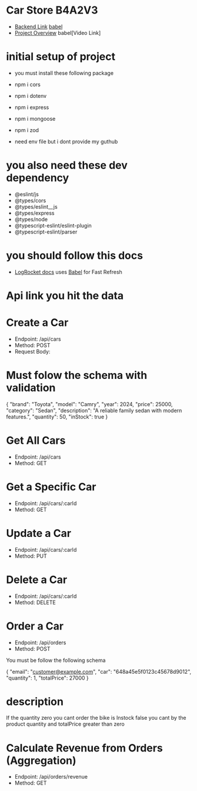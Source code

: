 
# Car Store B4A2V3

- [Backend Link](https://carmodelbackend.vercel.app/) [babel](https://carmodelbackend.vercel.app/)
- [Project Overview](https://drive.google.com/file/d/1jukTiQqwaQsDFJ0gXZDyjUwYw48hnKrx/view?usp=sharing) babel[Video Link]


# initial setup of project

- you must install these following package

- npm i cors
- npm i dotenv
- npm i express
- npm i mongoose
- npm i zod
- need env file but i dont provide my guthub

# you also need these dev dependency

-  @eslint/js
-  @types/cors
-  @types/eslint__js
-  @types/express
-  @types/node
-  @typescript-eslint/eslint-plugin
-  @typescript-eslint/parser

# you should follow this docs
- [LogRocket docs](https://blog.logrocket.com/linting-typescript-eslint-prettier) uses [Babel](https://babeljs.io/) for Fast Refresh

# Api link you hit the data

# Create a Car
- Endpoint: /api/cars
- Method: POST
- Request Body:

# Must folow the schema with validation

{
  "brand": "Toyota",
  "model": "Camry",
  "year": 2024,
  "price": 25000,
  "category": "Sedan",
  "description": "A reliable family sedan with modern features.",
  "quantity": 50,
  "inStock": true
}

# Get All Cars
- Endpoint: /api/cars
- Method: GET

# Get a Specific Car
- Endpoint: /api/cars/:carId
- Method: GET

# Update a Car
- Endpoint: /api/cars/:carId
- Method: PUT

# Delete a Car
- Endpoint: /api/cars/:carId
- Method: DELETE

# Order a Car
- Endpoint: /api/orders
- Method: POST

You must be follow the following schema

{
  "email": "customer@example.com",
  "car": "648a45e5f0123c45678d9012",
  "quantity": 1,
  "totalPrice": 27000
}

# description
If the quantity zero you cant order the bike
is Instock false you cant by the product
quantity and totalPrice greater than zero

# Calculate Revenue from Orders (Aggregation)
- Endpoint: /api/orders/revenue
- Method: GET










